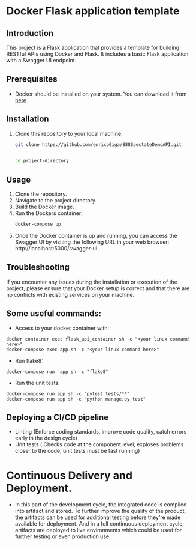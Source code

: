 # Docker Flask application template

## Introduction

This project is a Flask application that provides a template for building RESTful APIs
using Docker and Flask.
It includes a basic Flask application with a Swagger UI endpoint.

## Prerequisites

- Docker should be installed on your system. You can download it
  from [here](https://www.docker.com/get-started).

## Installation

1. Clone this repository to your local machine.

   ```bash
   git clone https://github.com/enricoGiga/888SpectateDemoAPI.git
   
  
   cd project-directory

## Usage

1. Clone the repository.
2. Navigate to the project directory.
3. Build the Docker image.
4. Run the Dockers container:
   ```bash
   docker-compose up
5. Once the Docker container is up and running, you can access the Swagger UI by visiting
   the following URL in your web browser: http://localhost:5000/swagger-ui

## Troubleshooting

If you encounter any issues during the installation or execution of the project, please
ensure that your Docker setup is correct and that there are no conflicts with existing
services on your machine.



## Some useful commands:
- Access to your docker container with:
```shell
docker container exec flask_api_container sh -c "<your linux command here>" 
docker-compose exec app sh -c "<your linux command here>"
  ```
- Run flake8:
```shell
docker-compose run  app sh -c "flake8"   
```
- Run the unit tests:
```shell
docker-compose run app sh -c "pytest tests/**" 
docker-compose run app sh -c "python manage.py test"
```


## Deploying a CI/CD pipeline
- Linting (Enforce coding standards, improve code quality, catch errors early in the design cycle)
- Unit tests ( Checks code at the component level, exploses problems closer to the code, unit tests must be
 fast running)

# Continuous Delivery and Deployment.
- In this part of the development cycle, the integrated code is compiled into artifact and stored.
 To further improve the quality of the product, the artifacts can be used for additional testing before
they're made available for deployment. And in a full continuous deployment cycle, artifacts are deployed
to live environments which could be used for further testing or even production use.

